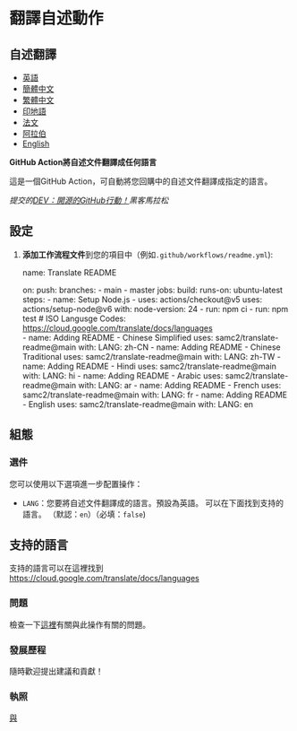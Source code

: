 # 翻譯自述動作

## 自述翻譯

-   [英語](README.md)
-   [簡體中文](README.zh-CN.md)
-   [繁體中文](README.zh-TW.md)
-   [印地語](README.hi.md)
-   [法文](README.fr.md)
-   [阿拉伯](README.ar.md)
-   [English](README.en.md)

**GitHub Action將自述文件翻譯成任何語言**

這是一個GitHub Action，可自動將您回購中的自述文件翻譯成指定的語言。

_提交的[DEV：開源的GitHub行動！](https://dev.to/devteam/announcing-the-github-actions-hackathon-on-dev-3ljn)黑客馬拉松_

## 設定

1.  **添加工作流程文件**到您的項目中（例如`.github/workflows/readme.yml`):


    name: Translate README

    on:
      push:
        branches:
          - main
          - master
    jobs:
      build:
        runs-on: ubuntu-latest
        steps:
          - name: Setup Node.js
          - uses: actions/checkout@v5
            uses: actions/setup-node@v6
            with:
              node-version: 24
          - run: npm ci
          - run: npm test
          # ISO Langusge Codes: https://cloud.google.com/translate/docs/languages  
          - name: Adding README - Chinese Simplified
            uses: samc2/translate-readme@main
            with:
              LANG: zh-CN
          - name: Adding README - Chinese Traditional
            uses: samc2/translate-readme@main
            with:
              LANG: zh-TW
          - name: Adding README - Hindi
            uses: samc2/translate-readme@main
            with:
              LANG: hi
          - name: Adding README - Arabic
            uses: samc2/translate-readme@main
            with:
              LANG: ar
          - name: Adding README - French
            uses: samc2/translate-readme@main
            with:
              LANG: fr
          - name: Adding README - English
            uses: samc2/translate-readme@main
            with:
              LANG: en

## 組態

### 選件

您可以使用以下選項進一步配置操作：

-   `LANG`：您要將自述文件翻譯成的語言。預設為英語。 可以在下面找到支持的語言。
    （默認：`en`）（必填：`false`)

## 支持的語言

支持的語言可以在這裡找到<https://cloud.google.com/translate/docs/languages>

### 問題

檢查一下[這裡](https://github.com/samc2/translate-readme/issues/1)有關與此操作有關的問題。

### 發展歷程

隨時歡迎提出建議和貢獻！

### 執照

[與](./LICENSE)
